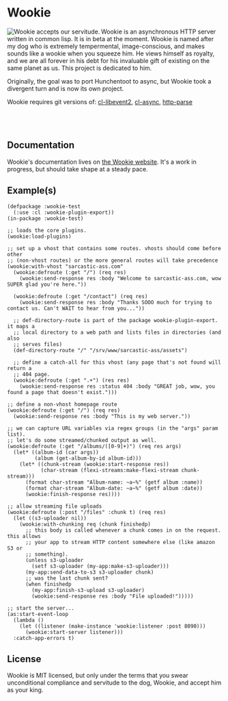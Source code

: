 Wookie
======
<img src="http://orthecreedence.github.com/wookie/wookie-smile_small.jpg"
     alt="Wookie accepts our servitude."
     align="left" />
Wookie is an asynchronous HTTP server written in common lisp. It is in beta at
the moment. Wookie is named after my dog who is extremely tempermental, 
image-conscious, and makes sounds like a wookie when you squeeze him. He views
himself as royalty, and we are all forever in his debt for his invaluable gift
of existing on the same planet as us. This project is dedicated to him.

Originally, the goal was to port Hunchentoot to async, but Wookie took a
divergent turn and is now its own project.

Wookie requires git versions of: [cl-libevent2](/orthecreedence/cl-libevent2),
[cl-async](/orthecreedence/cl-async), [http-parse](/orthecreedence/http-parse) 
<br><br><br><br>

Documentation
-------------
Wookie's documentation lives on [the Wookie website](http://orthecreedence.github.com/wookie).
It's a work in progress, but should take shape at a steady pace.

Example(s)
----------
```common-lisp
(defpackage :wookie-test
  (:use :cl :wookie-plugin-export))
(in-package :wookie-test)

;; loads the core plugins.
(wookie:load-plugins)

;; set up a vhost that contains some routes. vhosts should come before other
;; (non-vhost routes) or the more general routes will take precedence
(wookie:with-vhost "sarcastic-ass.com"
  (wookie:defroute (:get "/") (req res)
    (wookie:send-response res :body "Welcome to sarcastic-ass.com, wow SUPER glad you're here."))

  (wookie:defroute (:get "/contact") (req res)
    (wookie:send-response res :body "Thanks SOOO much for trying to contact us. Can't WAIT to hear from you..."))

  ;; def-directory-route is part of the package wookie-plugin-export. it maps a
  ;; local directory to a web path and lists files in directories (and also
  ;; serves files)
  (def-directory-route "/" "/srv/www/sarcastic-ass/assets")

  ;; define a catch-all for this vhost (any page that's not found will return a
  ;; 404 page.
  (wookie:defroute (:get ".+") (res res)
    (wookie:send-response res :status 404 :body "GREAT job, wow, you found a page that doesn't exist.")))

;; define a non-vhost homepage route
(wookie:defroute (:get "/") (req res)
  (wookie:send-response res :body "This is my web server."))

;; we can capture URL variables via regex groups (in the "args" param list).
;; let's do some streamed/chunked output as well.
(wookie:defroute (:get "/albums/([0-9]+)") (req res args)
  (let* ((album-id (car args))
         (album (get-album-by-id album-id)))
    (let* ((chunk-stream (wookie:start-response res))
           (char-stream (flexi-streams:make-flexi-stream chunk-stream)))
      (format char-stream "Album-name: ~a~%" (getf album :name))
      (format char-stream "Album-date: ~a~%" (getf album :date))
      (wookie:finish-response res))))

;; allow streaming file uploads
(wookie:defroute (:post "/files" :chunk t) (req res)
  (let ((s3-uploader nil))
    (wookie:with-chunking req (chunk finishedp)
      ;; this body is called whenever a chunk comes in on the request. this allows
      ;; your app to stream HTTP content somewhere else (like amazon S3 or
      ;; something).
      (unless s3-uploader
        (setf s3-uploader (my-app:make-s3-uploader)))
      (my-app:send-data-to-s3 s3-uploader chunk)
      ;; was the last chunk sent?
      (when finishedp
        (my-app:finish-s3-upload s3-uploader)
        (wookie:send-response res :body "File uploaded!")))))

;; start the server...
(as:start-event-loop
  (lambda ()
    (let ((listener (make-instance 'wookie:listener :post 8090)))
      (wookie:start-server listener)))
  :catch-app-errors t)
```

License
-------
Wookie is MIT licensed, but only under the terms that you swear unconditional
compliance and servitude to the dog, Wookie, and accept him as your king.
